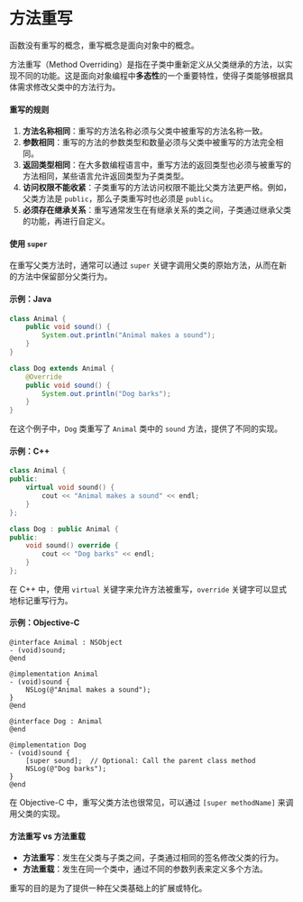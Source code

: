 # 方法重写

函数没有重写的概念，重写概念是面向对象中的概念。



方法重写（Method Overriding）是指在子类中重新定义从父类继承的方法，以实现不同的功能。这是面向对象编程中**多态性**的一个重要特性，使得子类能够根据具体需求修改父类中的方法行为。

#### 重写的规则

1. **方法名称相同**：重写的方法名称必须与父类中被重写的方法名称一致。
2. **参数相同**：重写的方法的参数类型和数量必须与父类中被重写的方法完全相同。
3. **返回类型相同**：在大多数编程语言中，重写方法的返回类型也必须与被重写的方法相同，某些语言允许返回类型为子类类型。
4. **访问权限不能收紧**：子类重写的方法访问权限不能比父类方法更严格。例如，父类方法是 `public`，那么子类重写时也必须是 `public`。
5. **必须存在继承关系**：重写通常发生在有继承关系的类之间，子类通过继承父类的功能，再进行自定义。

#### 使用 `super`

在重写父类方法时，通常可以通过 `super` 关键字调用父类的原始方法，从而在新的方法中保留部分父类行为。

#### 示例：Java

```java
class Animal {
    public void sound() {
        System.out.println("Animal makes a sound");
    }
}

class Dog extends Animal {
    @Override
    public void sound() {
        System.out.println("Dog barks");
    }
}
```

在这个例子中，`Dog` 类重写了 `Animal` 类中的 `sound` 方法，提供了不同的实现。

#### 示例：C++

```cpp
class Animal {
public:
    virtual void sound() {
        cout << "Animal makes a sound" << endl;
    }
};

class Dog : public Animal {
public:
    void sound() override {
        cout << "Dog barks" << endl;
    }
};
```

在 C++ 中，使用 `virtual` 关键字来允许方法被重写，`override` 关键字可以显式地标记重写行为。

#### 示例：Objective-C

```objc
@interface Animal : NSObject
- (void)sound;
@end

@implementation Animal
- (void)sound {
    NSLog(@"Animal makes a sound");
}
@end

@interface Dog : Animal
@end

@implementation Dog
- (void)sound {
    [super sound];  // Optional: Call the parent class method
    NSLog(@"Dog barks");
}
@end
```

在 Objective-C 中，重写父类方法也很常见，可以通过 `[super methodName]` 来调用父类的实现。

#### 方法重写 vs 方法重载

* **方法重写**：发生在父类与子类之间，子类通过相同的签名修改父类的行为。
* **方法重载**：发生在同一个类中，通过不同的参数列表来定义多个方法。

重写的目的是为了提供一种在父类基础上的扩展或特化。
